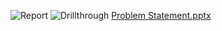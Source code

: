 
![Report](https://github.com/r-eagle/DataRProject/assets/124015280/feab5922-906e-4e2f-8be9-dc7a71b77cc5)
![Drillthrough](https://github.com/r-eagle/DataRProject/assets/124015280/1872951b-e09f-4477-abe9-169650e08898)
[Problem Statement.pptx](https://github.com/r-eagle/DataRProject/files/13808600/Problem.Statement.pptx)
